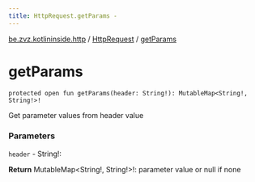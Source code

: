 ```yaml
---
title: HttpRequest.getParams - 
---
```


[be.zvz.kotlininside.http](../index.html) / [HttpRequest](index.html) / [getParams](./get-params.html)

# getParams

`protected open fun getParams(header: String!): MutableMap<String!, String!>!`

Get parameter values from header value

### Parameters

`header` - String!:

**Return**
MutableMap&lt;String!,&nbsp;String!&gt;!: parameter value or null if none

